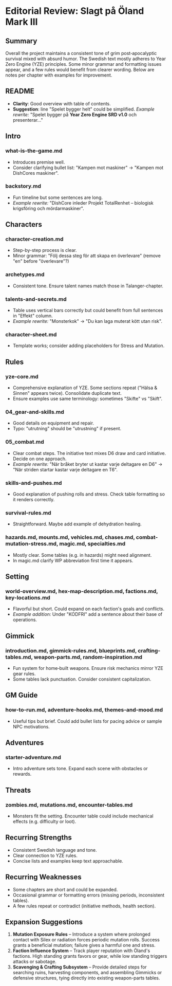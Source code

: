 # Editorial Review: Slagt på Öland Mark III

## Summary
Overall the project maintains a consistent tone of grim post‑apocalyptic survival mixed with absurd humor. The Swedish text mostly adheres to Year Zero Engine (YZE) principles. Some minor grammar and formatting issues appear, and a few rules would benefit from clearer wording. Below are notes per chapter with examples for improvement.

## README
- **Clarity**: Good overview with table of contents.
- **Suggestion**: line "Spelet bygger helt" could be simplified. *Example rewrite:* "Spelet bygger på **Year Zero Engine SRD v1.0** och presenterar..."

## Intro
### what-is-the-game.md
- Introduces premise well.
- Consider clarifying bullet list: "Kampen mot maskiner" → "Kampen mot DishCores maskiner".

### backstory.md
- Fun timeline but some sentences are long.
- *Example rewrite:* "DishCore inleder Projekt TotalRenhet – biologisk krigsföring och mördarmaskiner".

## Characters
### character-creation.md
- Step-by-step process is clear.
- Minor grammar: "Följ dessa steg för att skapa en överlevare" (remove "en" before "överlevare"?)

### archetypes.md
- Consistent tone. Ensure talent names match those in Talanger-chapter.

### talents-and-secrets.md
- Table uses vertical bars correctly but could benefit from full sentences in "Effekt" column.
- *Example rewrite:* "Monsterkok" → "Du kan laga muterat kött utan risk".

### character-sheet.md
- Template works; consider adding placeholders for Stress and Mutation.

## Rules
### yze-core.md
- Comprehensive explanation of YZE. Some sections repeat ("Hälsa & Sinnen" appears twice). Consolidate duplicate text.
- Ensure examples use same terminology: sometimes "Skifte" vs "Skift".

### 04_gear-and-skills.md
- Good details on equipment and repair.
- Typo: "utrutning" should be "utrustning" if present.

### 05_combat.md
- Clear combat steps. The initiative text mixes D6 draw and card initiative. Decide on one approach.
- *Example rewrite:* "När bråket bryter ut kastar varje deltagare en D6" → "När striden startar kastar varje deltagare en T6".

### skills-and-pushes.md
- Good explanation of pushing rolls and stress. Check table formatting so it renders correctly.

### survival-rules.md
- Straightforward. Maybe add example of dehydration healing.

### hazards.md, mounts.md, vehicles.md, chases.md, combat-mutation-stress.md, magic.md, specialties.md
- Mostly clear. Some tables (e.g. in hazards) might need alignment.
- In magic.md clarify WP abbreviation first time it appears.

## Setting
### world-overview.md, hex-map-description.md, factions.md, key-locations.md
- Flavorful but short. Could expand on each faction's goals and conflicts.
- *Example addition:* Under "KODFRI" add a sentence about their base of operations.

## Gimmick
### introduction.md, gimmick-rules.md, blueprints.md, crafting-tables.md, weapon-parts.md, random-inspiration.md
- Fun system for home‑built weapons. Ensure risk mechanics mirror YZE gear rules.
- Some tables lack punctuation. Consider consistent capitalization.

## GM Guide
### how-to-run.md, adventure-hooks.md, themes-and-mood.md
- Useful tips but brief. Could add bullet lists for pacing advice or sample NPC motivations.

## Adventures
### starter-adventure.md
- Intro adventure sets tone. Expand each scene with obstacles or rewards.

## Threats
### zombies.md, mutations.md, encounter-tables.md
- Monsters fit the setting. Encounter table could include mechanical effects (e.g. difficulty or loot).

## Recurring Strengths
- Consistent Swedish language and tone.
- Clear connection to YZE rules.
- Concise lists and examples keep text approachable.

## Recurring Weaknesses
- Some chapters are short and could be expanded.
- Occasional grammar or formatting errors (missing periods, inconsistent tables).
- A few rules repeat or contradict (initiative methods, health section).

## Expansion Suggestions
1. **Mutation Exposure Rules** – Introduce a system where prolonged contact with Silex or radiation forces periodic mutation rolls. Success grants a beneficial mutation; failure gives a harmful one and stress.
2. **Faction Influence System** – Track player reputation with Öland's factions. High standing grants favors or gear, while low standing triggers attacks or sabotage.
3. **Scavenging & Crafting Subsystem** – Provide detailed steps for searching ruins, harvesting components, and assembling Gimmicks or defensive structures, tying directly into existing weapon-parts tables.

